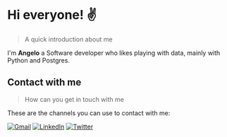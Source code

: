 # Hi everyone! ✌️

> A quick introduction about me

I'm __Angelo__ a Software developer who likes playing with data, mainly with Python and Postgres.

## Contact with me

> How can you get in touch with me

These are the channels you can use to contact with me:

[![Gmail](https://img.shields.io/badge/Gmail-D14836?style=for-the-badge&logo=gmail&logoColor=white)](mailto:angelo.mucha.yllanes@gmail.com)
[![LinkedIn](https://img.shields.io/badge/LinkedIn-0077B5?style=for-the-badge&logo=linkedin&logoColor=white)](https://www.linkedin.com/in/de-angelo-mucha)
[![Twitter](https://img.shields.io/badge/Twitter-1DA1F2?style=for-the-badge&logo=twitter&logoColor=white)](https://twitter.com/Angelo15M)

<!--
**AngeloM15/AngeloM15** is a ✨ _special_ ✨ repository because its `README.md` (this file) appears on your GitHub profile.

Here are some ideas to get you started:

- 🔭 I’m currently working on ...
- 🌱 I’m currently learning ...
- 👯 I’m looking to collaborate on ...
- 🤔 I’m looking for help with ...
- 💬 Ask me about ...
- 📫 How to reach me: ...
- 😄 Pronouns: ...
- ⚡ Fun fact: ...

[![Follow](https://img.shields.io/twitter/follow/Angelo15M?style=social)](https://twitter.com/intent/follow?screen_name=Angelo15M)
-->
